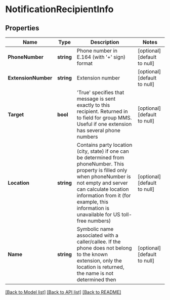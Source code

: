 # NotificationRecipientInfo

## Properties
Name | Type | Description | Notes
------------ | ------------- | ------------- | -------------
**PhoneNumber** | **string** | Phone number in E.164 (with &#39;+&#39; sign) format | [optional] [default to null]
**ExtensionNumber** | **string** | Extension number | [optional] [default to null]
**Target** | **bool** | &#39;True&#39; specifies that message is sent exactly to this recipient. Returned in to field for group MMS. Useful if one extension has several phone numbers | [optional] [default to null]
**Location** | **string** | Contains party location (city, state) if one can be determined from phoneNumber. This property is filled only when phoneNumber is not empty and server can calculate location information from it (for example, this information is unavailable for US toll-free numbers) | [optional] [default to null]
**Name** | **string** | Symbolic name associated with a caller/callee. If the phone does not belong to the known extension, only the location is returned, the name is not determined then | [optional] [default to null]

[[Back to Model list]](../README.md#documentation-for-models) [[Back to API list]](../README.md#documentation-for-api-endpoints) [[Back to README]](../README.md)


